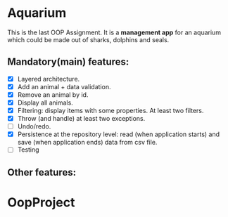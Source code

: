 # Aquarium

This is the last OOP Assignment.
It is a **management app** for an aquarium which could be made out of sharks, dolphins and seals.

## Mandatory(main) features:
- [x] Layered architecture.
- [x] Add an animal + data validation.
- [x] Remove an animal by id.
- [x] Display all animals.
- [x] Filtering: display items with some properties. At least two filters.
- [x] Throw (and handle) at least two exceptions.
- [ ] Undo/redo.
- [x] Persistence at the repository level: read (when application starts) and save (when application ends) data from csv file.
- [ ] Testing
## Other features:
# OopProject
